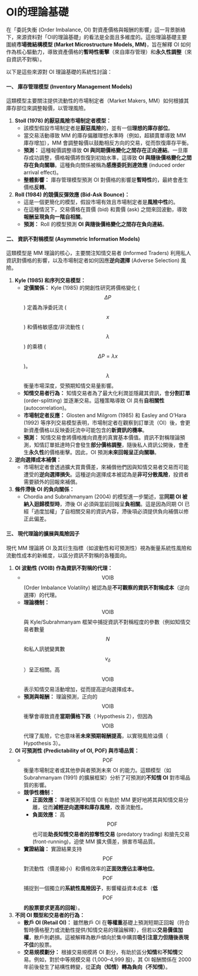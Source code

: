 # OI的理論基礎

在「委託失衡 (Order Imbalance, OI) 對資產價格與報酬的影響」這一背景脈絡下，來源資料對「OI的理論基礎」的看法是全面且多維度的。這些理論基礎主要圍繞**市場微結構模型 (Market Microstructure Models, MM)**，旨在解釋 OI 如何作為核心驅動力，導致資產價格的**暫時性衝擊**（來自庫存管理）和**永久性調整**（來自資訊不對稱）。

以下是這些來源對 OI 理論基礎的系統性討論：

#### 一、 庫存管理模型 (Inventory Management Models)

這類模型主要關注提供流動性的市場制定者（Market Makers, MM）如何根據其庫存部位來調整報價，以管理風險。

1. **Stoll (1978) 的厭惡風險市場制定者模型：**
   * 該模型假設市場制定者是**厭惡風險**的，並有一個**理想的庫存部位**。
   * 當交易活動導致 MM 的庫存偏離理想水準時（例如，超額賣單導致 MM 庫存增加），MM 會調整報價以鼓勵相反方向的交易，從而恢復庫存平衡。
   * **預測：** 這種報價調整導致 **OI 與同期價格變化之間存在正向連結**。一旦庫存成功調整，價格報價將恢復到初始水準，這導致 **OI 與隨後價格變化之間存在負向關聯**。這種負向關係被稱為**感應委託到達效應** (induced order arrival effect)。
   * **整體影響：** 庫存管理模型預測 OI 對價格的影響是**暫時性**的，最終會產生價格**反轉**。
2. **Roll (1984) 的競價反彈效應 (Bid-Ask Bounce)：**
   * 這是一個更簡化的模型，假設市場有效且市場制定者是**風險中性**的。
   * 在這種情況下，交易價格在買價 (bid) 和賣價 (ask) 之間來回波動，導致**報酬呈現負向一階自相關**。
   * **預測：** Roll 的模型預測 **OI 與隨後價格變化之間存在負向連結**。

#### 二、 資訊不對稱模型 (Asymmetric Information Models)

這類模型是 MM 理論的核心，主要關注知情交易者 (Informed Traders) 利用私人資訊對價格的影響，以及市場制定者如何因應**逆向選擇** (Adverse Selection) 風險。

1. **Kyle (1985) 和序列交易模型：**
   * **定價關係：** Kyle (1985) 的開創性研究將價格變化 ($$\Delta P$$) 定義為淨委託流 ($$x$$) 和價格敏感度/非流動性 ($$\lambda$$) 的乘積 ($$\Delta P = \lambda x$$)。$$\lambda$$ 衡量市場深度，受預期知情交易量影響。
   * **知情交易者行為：** 知情交易者為了最大化利潤並隱藏其資訊，會**分割訂單** (order-splitting) 並逐漸交易。這種策略導致 OI 具有**自相關性** (autocorrelation)。
   * **市場制定者反應：** Glosten and Milgrom (1985) 和 Easley and O’Hara (1992) 等序列交易模型表明，市場制定者在觀察到訂單流（OI）後，會更新資產價格以反映委託流中可能包含的**新資訊的機率**。
   * **預測：** 知情交易會將價格推向資產的真實基本價值。資訊不對稱理論預測，知情訂單抵達時只會發生**部分價格調整**，隨後私人資訊公開後，會產生**永久性**的價格衝擊。因此，OI 預測**未來回報呈正向關聯**。
2. **逆向選擇成本補償：**
   * 市場制定者會透過擴大買賣價差，來補償他們因與知情交易者交易而可能遭受的**逆向選擇損失**。這種逆向選擇成本被認為是**非可分散風險**，投資者需要額外的回報來補償。
3. **條件滯後 OI 的負向關係：**
   * Chordia and Subrahmanyam (2004) 的模型進一步闡述，當**同期 OI 被納入迴歸模型時**，滯後 OI 必須與當前回報呈**負相關**。這是因為同期 OI 已經「過度加權」了自相關交易的資訊內容，滯後項必須提供負向補償以修正此偏差。

#### 三、 現代理論的擴展與風險因子

現代 MM 理論將 OI 及其衍生指標（如波動性和可預測性）視為衡量系統性風險和流動性成本的新維度，以區分資訊不對稱的各種面向。

1. **OI 波動性 (VOIB) 作為資訊不對稱的代理：**
   * $$\text{VOIB}$$ (Order Imbalance Volatility) 被認為是**不可觀察的資訊不對稱成本**（逆向選擇）的代理。
   * **理論機制：** $$\text{VOIB}$$與 Kyle/Subrahmanyam 框架中捕捉資訊不對稱程度的參數（例如知情交易者數量$$N$$和私人訊號變異數$$v_{\delta}$$）呈正相關。高 $$\text{VOIB}$$ 表示知情交易活動增加，從而提高逆向選擇成本。
   * **預測與報酬：** 理論預測，正向的 $$\text{VOIB}$$衝擊會導致資產**當期價格下跌**（ Hypothesis 2），但因為$$\text{VOIB}$$ 代理了風險，它也意味著**未來預期報酬提高**，以實現風險溢價（ Hypothesis 3）。
2. **OI 可預測性 (Predictability of OI, POF) 與市場品質：**
   * $$\text{POF}$$ 衡量市場制定者或其他參與者預測未來 OI 的能力。這類模型（如 Subrahmanyam (1991) 的擴展框架）分析了可預測的**不知情 OI** 對市場品質的影響。
   * **競爭性機制：**
     * **正面效應：** 準確預測不知情 OI 有助於 MM 更好地將其與知情交易分離，從而**減輕逆向選擇和庫存風險**，改善流動性。
     * **負面效應：** 高 $$\text{POF}$$ 也可能**助長知情交易者的掠奪性交易** (predatory trading) 和搶先交易 (front-running)，迫使 MM 擴大價差，損害市場品質。
   * **實證結論：** 實證結果支持 $$\text{POF}$$對流動性（價差縮小）和價格效率的**正面效應佔主導地位**。$$\text{POF}$$ 捕捉到一個獨立的**系統性風險因子**，影響權益資本成本（**低**$$\text{POF}$$ **的股票要求更高的回報**）。
3. **不同 OI 類型和交易者的行為：**
   * **散戶 OI (Retail OI)：** 雖然散戶 OI 在**等權重**基礎上預測短期正回報（符合暫時價格壓力或流動性提供/知情交易的理論解釋），但若以**交易價值加權**，散戶則虧損。這被解釋為散戶傾向於集中購買**吸引注意力但隨後表現不佳**的股票。
   * **交易規模劃分：** 根據交易規模將 OI 劃分，有助於區分**知情**和**不知情**交易。例如，對於中等規模交易 (1,000–4,999 股)，其 OI 報酬關係在 2000 年前後發生了結構性轉變，從**正向（知情）轉為負向（不知情）**。
